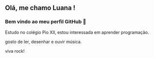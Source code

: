 ## Olá, me chamo Luana ! 
### Bem vindo ao meu perfil GitHub 👋


Estudo no colégio Pio XII, estou interessada em aprender programação. 


gosto de ler, desenhar e ouvir música.

viva rock!



